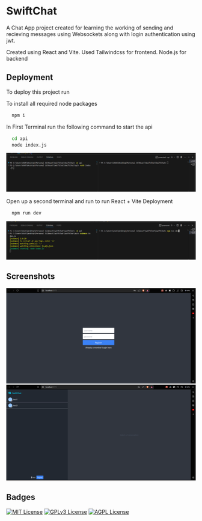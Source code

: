 
# SwiftChat

A Chat App project created for learning the working of sending and recieving messages using Websockets along with login authentication using jwt.

Created using React and Vite. Used Tailwindcss for frontend. Node.js for backend


## Deployment

To deploy this project run

To install all required node packages
```bash
  npm i
```

In First Terminal run the following command to start the api

```bash
  cd api
  node index.js
```
![App Screenshot](/Screenshots/Screenshot%202024-07-17%20134553.png)


Open up a second terminal and run to run React + Vite Deployment

```bash
  npm run dev
```

![App Screenshot](/Screenshots/Screenshot%202024-07-17%20134847.png)

## Screenshots
![App Screenshot](/Screenshots/Screenshot%202024-07-17%20140201.png)
![App Screenshot](/Screenshots/Screenshot%202024-07-17%20134202.png)

## Badges

[![MIT License](https://img.shields.io/badge/License-MIT-green.svg)](https://choosealicense.com/licenses/mit/)
[![GPLv3 License](https://img.shields.io/badge/License-GPL%20v3-yellow.svg)](https://opensource.org/licenses/)
[![AGPL License](https://img.shields.io/badge/license-AGPL-blue.svg)](http://www.gnu.org/licenses/agpl-3.0)

